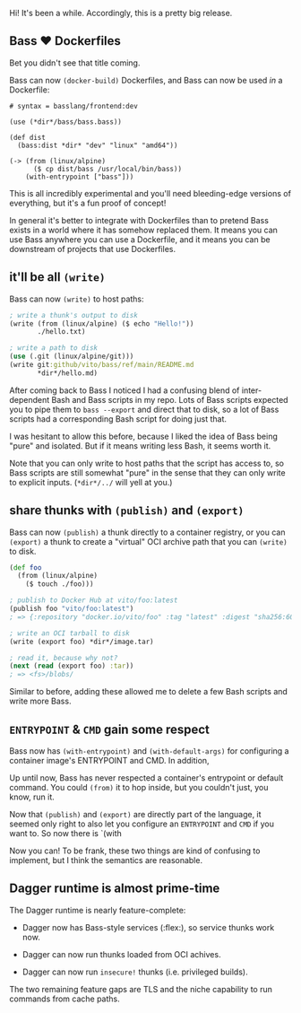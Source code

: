 Hi! It's been a while. Accordingly, this is a pretty big release.


## Bass :heart: Dockerfiles

Bet you didn't see that title coming.

Bass can now `(docker-build)` Dockerfiles, and Bass can now be used _in_ a
Dockerfile:

```docker
# syntax = basslang/frontend:dev

(use (*dir*/bass/bass.bass))

(def dist
  (bass:dist *dir* "dev" "linux" "amd64"))

(-> (from (linux/alpine)
      ($ cp dist/bass /usr/local/bin/bass))
    (with-entrypoint ["bass"]))
```

This is all incredibly experimental and you'll need bleeding-edge versions of
everything, but it's a fun proof of concept!

In general it's better to integrate with Dockerfiles than to pretend Bass
exists in a world where it has somehow replaced them. It means you can use Bass
anywhere you can use a Dockerfile, and it means you can be downstream of
projects that use Dockerfiles.


## it'll be all `(write)`

Bass can now `(write)` to host paths:

```clojure
; write a thunk's output to disk
(write (from (linux/alpine) ($ echo "Hello!"))
       ./hello.txt)

; write a path to disk
(use (.git (linux/alpine/git)))
(write git:github/vito/bass/ref/main/README.md
       *dir*/hello.md)
```

After coming back to Bass I noticed I had a confusing blend of inter-dependent
Bash and Bass scripts in my repo. Lots of Bass scripts expected you to pipe
them to `bass --export` and direct that to disk, so a lot of Bass scripts had a
corresponding Bash script for doing just that.

I was hesitant to allow this before, because I liked the idea of Bass being
"pure" and isolated. But if it means writing less Bash, it seems worth it.

Note that you can only write to host paths that the script has access to, so
Bass scripts are still somewhat "pure" in the sense that they can only write to
explicit inputs. (`*dir*/../` will yell at you.)


## share thunks with `(publish)` and `(export)`

Bass can now `(publish)` a thunk directly to a container registry, or you can
`(export)` a thunk to create a "virtual" OCI archive path that you can
`(write)` to disk.

```clojure
(def foo
  (from (linux/alpine)
    ($ touch ./foo)))

; publish to Docker Hub at vito/foo:latest
(publish foo "vito/foo:latest")
; => {:repository "docker.io/vito/foo" :tag "latest" :digest "sha256:60f786f7639880846f853388cd668d95f619749b0086b127ad030dd9fc7dd0a3"}

; write an OCI tarball to disk
(write (export foo) *dir*/image.tar)

; read it, because why not?
(next (read (export foo) :tar))
; => <fs>/blobs/
```

Similar to before, adding these allowed me to delete a few Bash scripts and
write more Bass.


## `ENTRYPOINT` & `CMD` gain some respect

Bass now has `(with-entrypoint)` and `(with-default-args)` for configuring a
container image's ENTRYPOINT and CMD. In addition,

Up until now, Bass has never respected a container's entrypoint or default
command. You could `(from)` it to hop inside, but you couldn't just, you know,
run it.

Now that `(publish)` and `(export)` are directly part of the language, it
seemed only right to also let you configure an `ENTRYPOINT` and `CMD` if you want to. So now there is `(with

Now you can! To be frank, these two things are kind of confusing to implement,
but I think the semantics are reasonable.


## Dagger runtime is almost prime-time

The Dagger runtime is nearly feature-complete:

* Dagger now has Bass-style services (:flex:), so service thunks work now.

* Dagger can now run thunks loaded from OCI achives.

* Dagger can now run `insecure!` thunks (i.e. privileged builds).

The two remaining feature gaps are TLS and the niche capability to run commands
from cache paths.
